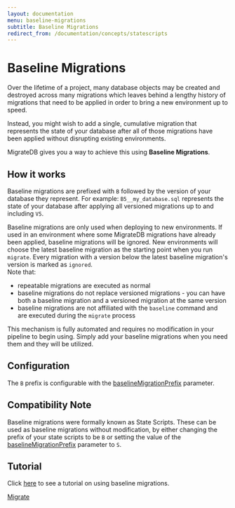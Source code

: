 ```yaml
---
layout: documentation
menu: baseline-migrations
subtitle: Baseline Migrations
redirect_from: /documentation/concepts/statescripts
---
```


# Baseline Migrations

Over the lifetime of a project, many database objects may be created and destroyed across many migrations which leaves
behind a lengthy history of migrations that need to be applied in order to bring a new environment up to speed.

Instead, you might wish to add a single, cumulative migration that represents the state of your database after all of
those migrations have been applied without disrupting existing environments.

MigrateDB gives you a way to achieve this using **Baseline Migrations**.

## How it works

Baseline migrations are prefixed with `B` followed by the version of your database they represent. For
example: `B5__my_database.sql` represents the state of your database after applying all versioned migrations up to and
including `V5`.

Baseline migrations are only used when deploying to new environments. If used in an environment where some MigrateDB
migrations have already been applied, baseline migrations will be ignored. New environments will choose the latest
baseline migration as the starting point when you run `migrate`. Every migration with a version below the latest
baseline migration's version is marked as `ignored`. <br/>
Note that:

- repeatable migrations are executed as normal
- baseline migrations do not replace versioned migrations - you can have both a baseline migration and a versioned
  migration at the same version
- baseline migrations are not affiliated with the `baseline` command and are executed during the `migrate` process

This mechanism is fully automated and requires no modification in your pipeline to begin using. Simply add your baseline
migrations when you need them and they will be utilized.

## Configuration

The `B` prefix is configurable with
the [baselineMigrationPrefix](/documentation/configuration/parameters/baselineMigrationPrefix) parameter.

## Compatibility Note

Baseline migrations were formally known as State Scripts. These can be used as baseline migrations without modification,
by either changing the prefix of your state scripts to be `B` or setting the value of
the [baselineMigrationPrefix](/documentation/configuration/parameters/baselineMigrationPrefix) parameter to `S`.

## Tutorial

Click [here](/documentation/tutorials/baseline-migrations) to see a tutorial on using baseline migrations.

<p class="next-steps">
    <a class="btn btn-primary" href="/documentation/command/migrate">Migrate<i class="fa fa-arrow-right"></i></a>
</p>
